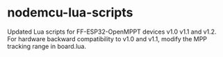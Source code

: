 # nodemcu-lua-scripts

Updated Lua scripts for FF-ESP32-OpenMPPT devices v1.0 v1.1 and v1.2.
For hardware backward compatibility to v1.0 and v1.1, modify 
the MPP tracking range in board.lua.



